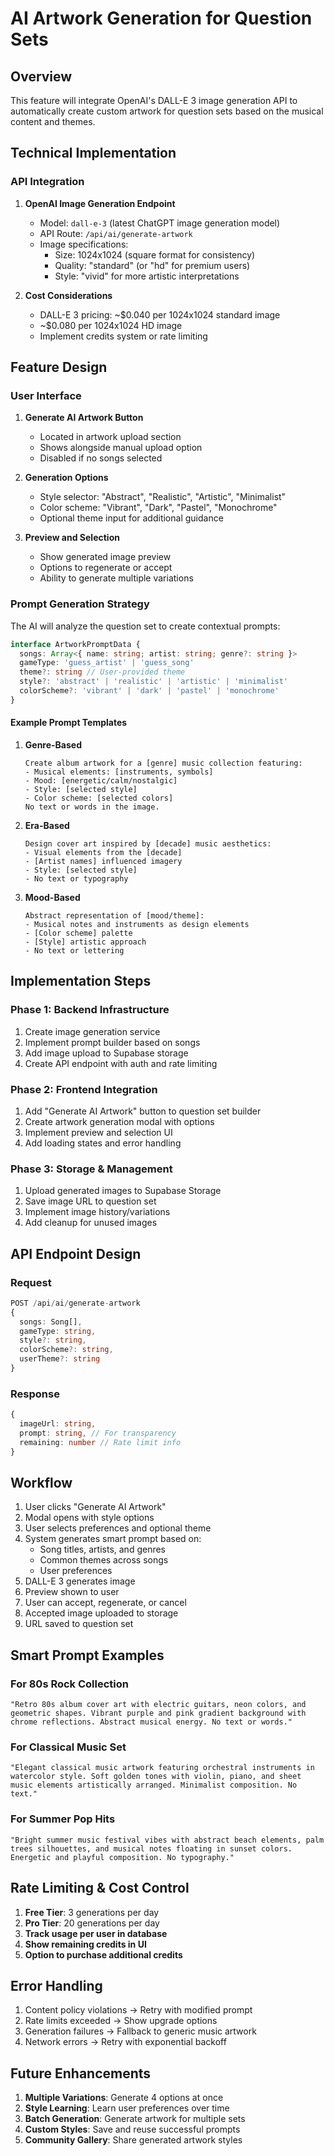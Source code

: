 # AI Artwork Generation for Question Sets

## Overview
This feature will integrate OpenAI's DALL-E 3 image generation API to automatically create custom artwork for question sets based on the musical content and themes.

## Technical Implementation

### API Integration
1. **OpenAI Image Generation Endpoint**
   - Model: `dall-e-3` (latest ChatGPT image generation model)
   - API Route: `/api/ai/generate-artwork`
   - Image specifications:
     - Size: 1024x1024 (square format for consistency)
     - Quality: "standard" (or "hd" for premium users)
     - Style: "vivid" for more artistic interpretations

2. **Cost Considerations**
   - DALL-E 3 pricing: ~$0.040 per 1024x1024 standard image
   - ~$0.080 per 1024x1024 HD image
   - Implement credits system or rate limiting

## Feature Design

### User Interface
1. **Generate AI Artwork Button**
   - Located in artwork upload section
   - Shows alongside manual upload option
   - Disabled if no songs selected

2. **Generation Options**
   - Style selector: "Abstract", "Realistic", "Artistic", "Minimalist"
   - Color scheme: "Vibrant", "Dark", "Pastel", "Monochrome"
   - Optional theme input for additional guidance

3. **Preview and Selection**
   - Show generated image preview
   - Options to regenerate or accept
   - Ability to generate multiple variations

### Prompt Generation Strategy

The AI will analyze the question set to create contextual prompts:

```typescript
interface ArtworkPromptData {
  songs: Array<{ name: string; artist: string; genre?: string }>
  gameType: 'guess_artist' | 'guess_song'
  theme?: string // User-provided theme
  style?: 'abstract' | 'realistic' | 'artistic' | 'minimalist'
  colorScheme?: 'vibrant' | 'dark' | 'pastel' | 'monochrome'
}
```

#### Example Prompt Templates

1. **Genre-Based**
   ```
   Create album artwork for a [genre] music collection featuring:
   - Musical elements: [instruments, symbols]
   - Mood: [energetic/calm/nostalgic]
   - Style: [selected style]
   - Color scheme: [selected colors]
   No text or words in the image.
   ```

2. **Era-Based**
   ```
   Design cover art inspired by [decade] music aesthetics:
   - Visual elements from the [decade]
   - [Artist names] influenced imagery
   - Style: [selected style]
   - No text or typography
   ```

3. **Mood-Based**
   ```
   Abstract representation of [mood/theme]:
   - Musical notes and instruments as design elements
   - [Color scheme] palette
   - [Style] artistic approach
   - No text or lettering
   ```

## Implementation Steps

### Phase 1: Backend Infrastructure
1. Create image generation service
2. Implement prompt builder based on songs
3. Add image upload to Supabase storage
4. Create API endpoint with auth and rate limiting

### Phase 2: Frontend Integration
1. Add "Generate AI Artwork" button to question set builder
2. Create artwork generation modal with options
3. Implement preview and selection UI
4. Add loading states and error handling

### Phase 3: Storage & Management
1. Upload generated images to Supabase Storage
2. Save image URL to question set
3. Implement image history/variations
4. Add cleanup for unused images

## API Endpoint Design

### Request
```typescript
POST /api/ai/generate-artwork
{
  songs: Song[],
  gameType: string,
  style?: string,
  colorScheme?: string,
  userTheme?: string
}
```

### Response
```typescript
{
  imageUrl: string,
  prompt: string, // For transparency
  remaining: number // Rate limit info
}
```

## Workflow

1. User clicks "Generate AI Artwork"
2. Modal opens with style options
3. User selects preferences and optional theme
4. System generates smart prompt based on:
   - Song titles, artists, and genres
   - Common themes across songs
   - User preferences
5. DALL-E 3 generates image
6. Preview shown to user
7. User can accept, regenerate, or cancel
8. Accepted image uploaded to storage
9. URL saved to question set

## Smart Prompt Examples

### For 80s Rock Collection
```
"Retro 80s album cover art with electric guitars, neon colors, and geometric shapes. Vibrant purple and pink gradient background with chrome reflections. Abstract musical energy. No text or words."
```

### For Classical Music Set
```
"Elegant classical music artwork featuring orchestral instruments in watercolor style. Soft golden tones with violin, piano, and sheet music elements artistically arranged. Minimalist composition. No text."
```

### For Summer Pop Hits
```
"Bright summer music festival vibes with abstract beach elements, palm trees silhouettes, and musical notes floating in sunset colors. Energetic and playful composition. No typography."
```

## Rate Limiting & Cost Control

1. **Free Tier**: 3 generations per day
2. **Pro Tier**: 20 generations per day
3. **Track usage per user in database**
4. **Show remaining credits in UI**
5. **Option to purchase additional credits**

## Error Handling

1. Content policy violations → Retry with modified prompt
2. Rate limits exceeded → Show upgrade options
3. Generation failures → Fallback to generic music artwork
4. Network errors → Retry with exponential backoff

## Future Enhancements

1. **Multiple Variations**: Generate 4 options at once
2. **Style Learning**: Learn user preferences over time
3. **Batch Generation**: Generate artwork for multiple sets
4. **Custom Styles**: Save and reuse successful prompts
5. **Community Gallery**: Share generated artwork styles